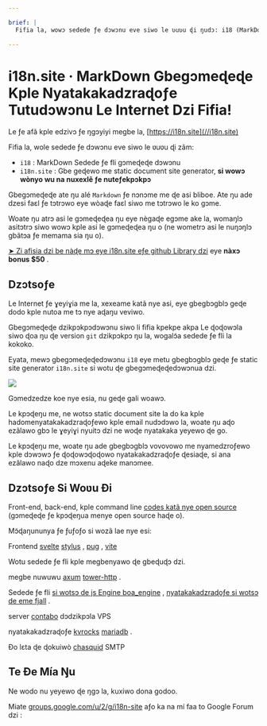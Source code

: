 ```yaml
---

brief: |
  Fifia la, wowɔ sedede ƒe dɔwɔnu eve siwo le ʋuʋu ɖi ŋudɔ: i18 (MarkDown sedede fli gɔmeɖeɖe dɔwɔnu) kple i18n.site (gbegbɔgblɔ geɖe me static document site generator) .

---
```



# i18n.site · MarkDown Gbegɔmeɖeɖe Kple Nyatakakadzraɖoƒe Tutudɔwɔnu Le Internet Dzi Fifia!

Le ƒe afã kple edzivɔ ƒe ŋgɔyiyi megbe la, [https://i18n.site](//i18n.site)

Fifia la, wole sedede ƒe dɔwɔnu eve siwo le ʋuʋu ɖi zãm:

* `i18` : MarkDown Sedede ƒe fli gɔmeɖeɖe dɔwɔnu
* `i18n.site` : Gbe geɖewo me static document site generator, **si wowɔ wònyo wu na nuxexlẽ ƒe nuteƒekpɔkpɔ**

Gbegɔmeɖeɖe ate ŋu alé `Markdown` ƒe nɔnɔme me ɖe asi bliboe. Ate ŋu ade dzesi faɛl ƒe tɔtrɔwo eye wòaɖe faɛl siwo me tɔtrɔwo le ko gɔme.

Woate ŋu atrɔ asi le gɔmeɖeɖea ŋu eye nègaɖe egɔme ake la, womaŋlɔ asitɔtrɔ siwo wowɔ kple asi le gɔmeɖeɖea ŋu o (ne wometrɔ asi le nuŋɔŋlɔ gbãtɔa ƒe memama sia ŋu o).

[➤ Zi afisia dzi be nàɖe mɔ eye i18n.site eƒe github Library dzi](https://github.com/login/oauth/authorize?client_id=Ov23liuGAmK0plc9FgB3&amp;scope=user:email,user:follow,public_repo) eye **nàxɔ bonus $50** .

## Dzɔtsoƒe

Le Internet ƒe ɣeyiɣia me la, xexeame katã nye asi, eye gbegbɔgblɔ geɖe dodo kple nutoa me tɔ nye aɖaŋu veviwo.

Gbegɔmeɖeɖe dzikpɔkpɔdɔwɔnu siwo li fifia kpekpe akpa Le ɖoɖowɔla siwo ɖoa ŋu ɖe version `git` dzikpɔkpɔ ŋu la, wogalɔ̃a sedede ƒe fli la kokoko.

Eyata, mewɔ gbegɔmeɖeɖedɔwɔnu `i18` eye metu gbegbɔgblɔ geɖe ƒe static site generator `i18n.site` si wotu ɖe gbegɔmeɖeɖedɔwɔnua dzi.

![](https://p.3ti.site/1723777556.avif)

Gɔmedzedze koe nye esia, nu geɖe gali woawɔ.

Le kpɔɖeŋu me, ne wotsɔ static document site la do ka kple hadomenyatakakadzraɖoƒewo kple email nudɔdɔwo la, woate ŋu aɖo ezãlawo gbɔ le ɣeyiɣi nyuitɔ dzi ne woɖe nyatakaka yeyewo ɖe go.

Le kpɔɖeŋu me, woate ŋu ade gbegbɔgblɔ vovovowo me nyamedzroƒewo kple dɔwɔwɔ ƒe ɖoɖowɔɖoɖowo nyatakakadzraɖoƒe ɖesiaɖe, si ana ezãlawo naɖo dze mɔxenu aɖeke manɔmee.

## Dzɔtsoƒe Si Woʋu Ɖi

Front-end, back-end, kple command line [codes katã nye open source](https://i18n.site/i18n.site/c/src) (gɔmeɖeɖe ƒe kpɔɖeŋua menye open source haɖe o).

Mɔ̃ɖaŋununya ƒe ƒuƒoƒo si wozã lae nye esi:

Frontend [svelte](https://svelte.dev) [stylus](https://stylus-lang.com) , [pug](https://github.com/pugjs/pug) , [vite](https://github.com/vitejs/vite)

Wotu sedede ƒe fli kple megbenyawo ɖe gbeɖuɖɔ dzi.

megbe nuwuwu [axum](https://github.com/tokio-rs/axum) [tower-http](https://github.com/tower-rs/tower-http/releases) .

Sedede ƒe fli [si wotsɔ de js Engine boa_engine](https://docs.rs/boa_engine) , [nyatakakadzraɖoƒe si wotsɔ de eme fjall](https://github.com/fjall-rs/fjall) .

server [contabo](https://my.contabo.com) dɔdzikpɔla VPS

nyatakakadzraɖoƒe [kvrocks](https://kvrocks.apache.org) [mariadb](https://mariadb.org) .

Ðo lɛta ɖe ɖokuiwò [chasquid](https://github.com/albertito/chasquid) SMTP

## Te Ɖe Mía Ŋu

Ne wodo nu yeyewo ɖe ŋgɔ la, kuxiwo dona godoo.

Miate [groups.google.com/u/2/g/i18n-site](https://groups.google.com/u/2/g/i18n-site) aƒo ka na mí faa to Google Forum dzi :